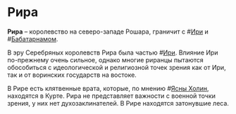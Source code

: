 # Рира

**Рира** – королевство на северо-западе Рошара, граничит с #[Ири](locations/iri) и #[Бабатарнамом](locations/babatharnam).

В эру Серебряных королевств Рира была частью #[Ири](locations/iri). Влияние Ири по-прежнему очень сильное, однако многие риранцы пытаются обособиться с идеологической и религиозной точек зрения как от Ири, так и от воринских государств на востоке.

В Рире есть клятвенные врата, которые, по мнению #[Ясны Холин](characters/jasnah), находятся в Курте. Рира не представляет важности с военной точки зрения, у них нет духозаклинателей. В Рире находятся затонувшие леса.

